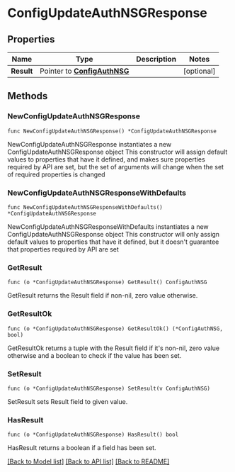 # ConfigUpdateAuthNSGResponse

## Properties

Name | Type | Description | Notes
------------ | ------------- | ------------- | -------------
**Result** | Pointer to [**ConfigAuthNSG**](ConfigAuthNSG.md) |  | [optional] 

## Methods

### NewConfigUpdateAuthNSGResponse

`func NewConfigUpdateAuthNSGResponse() *ConfigUpdateAuthNSGResponse`

NewConfigUpdateAuthNSGResponse instantiates a new ConfigUpdateAuthNSGResponse object
This constructor will assign default values to properties that have it defined,
and makes sure properties required by API are set, but the set of arguments
will change when the set of required properties is changed

### NewConfigUpdateAuthNSGResponseWithDefaults

`func NewConfigUpdateAuthNSGResponseWithDefaults() *ConfigUpdateAuthNSGResponse`

NewConfigUpdateAuthNSGResponseWithDefaults instantiates a new ConfigUpdateAuthNSGResponse object
This constructor will only assign default values to properties that have it defined,
but it doesn't guarantee that properties required by API are set

### GetResult

`func (o *ConfigUpdateAuthNSGResponse) GetResult() ConfigAuthNSG`

GetResult returns the Result field if non-nil, zero value otherwise.

### GetResultOk

`func (o *ConfigUpdateAuthNSGResponse) GetResultOk() (*ConfigAuthNSG, bool)`

GetResultOk returns a tuple with the Result field if it's non-nil, zero value otherwise
and a boolean to check if the value has been set.

### SetResult

`func (o *ConfigUpdateAuthNSGResponse) SetResult(v ConfigAuthNSG)`

SetResult sets Result field to given value.

### HasResult

`func (o *ConfigUpdateAuthNSGResponse) HasResult() bool`

HasResult returns a boolean if a field has been set.


[[Back to Model list]](../README.md#documentation-for-models) [[Back to API list]](../README.md#documentation-for-api-endpoints) [[Back to README]](../README.md)


